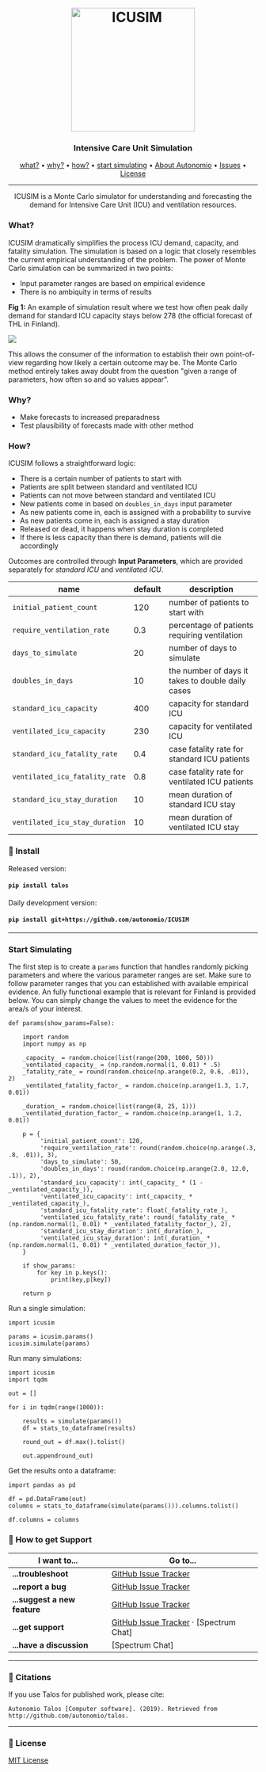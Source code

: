 <h1 align="center">
  <br>
  <a href="http://autonom.io"><img src="https://raw.githubusercontent.com/autonomio/ICUSIM/master/logo.png" alt="ICUSIM" width="250"></a>
  <br>
</h1>

<h3 align="center">Intensive Care Unit Simulation</h3>

<p align="center">
  <a href="#what">what?</a> •
  <a href="#why">why?</a> •
  <a href="#how">how?</a> •
  <a href="#start-simulating">start simulating</a> •
  <a href="https://autonom.io">About Autonomio</a> •
  <a href="https://github.com/autonomio/ICUSIM/issues">Issues</a> •
  <a href="#License">License</a>
</p>
<hr>
<p align="center">
ICUSIM is a Monte Carlo simulator for understanding and forecasting the demand for Intensive Care Unit (ICU) and ventilation resources.
</p>

### What?

ICUSIM dramatically simplifies the process ICU demand, capacity, and fatality simulation. The simulation is based on a logic that closely resembles the current empirical understanding of the problem. The power of Monte Carlo simulation can be summarized in two points: 

- Input parameter ranges are based on empirical evidence
- There is no ambiquity in terms of results

**Fig 1:** An example of simulation result where we test how often peak daily demand for standard ICU capacity stays below 278 (the official forecast of THL in Finland). 

<img src=https://media.discordapp.net/attachments/696359200774684745/698103055803220019/9jMw10xwcwAAAABJRU5ErkJggg.png>

This allows the consumer of the information to establish their own point-of-view regarding how likely a certain outcome may be. The Monte Carlo method entirely takes away doubt from the question "given a range of parameters, how often so and so values appear".

### Why?

- Make forecasts to increased preparadness
- Test plausibility of forecasts made with other method

### How?

ICUSIM follows a straightforward logic:

- There is a certain number of patients to start with
- Patients are split between standard and ventilated ICU
- Patients can not move between standard and ventilated ICU
- New patients come in based on `doubles_in_days` input parameter
- As new patients come in, each is assigned with a probability to survive
- As new patients come in, each is assigned a stay duration
- Released or dead, it happens when stay duration is completed
- If there is less capacity than there is demand, patients will die accordingly

Outcomes are controlled through **Input Parameters**, which are provided separately for _standard ICU_ and _ventilated ICU_.

name | default | description
--- | --- | --- 
`initial_patient_count` | 120 | number of patients to start with
`require_ventilation_rate` | 0.3 | percentage of patients requiring ventilation
`days_to_simulate` | 20 | number of days to simulate
`doubles_in_days` | 10 | the number of days it takes to double daily cases
`standard_icu_capacity` | 400 | capacity for standard ICU
`ventilated_icu_capacity` | 230 | capacity for ventilated ICU
`standard_icu_fatality_rate` | 0.4 | case fatality rate for standard ICU patients
`ventilated_icu_fatality_rate` | 0.8 | case fatality rate for ventilated ICU patients
`standard_icu_stay_duration` | 10 | mean duration of standard ICU stay
`ventilated_icu_stay_duration` | 10 | mean duration of ventilated ICU stay


### 💾 Install

Released version:

#### `pip install talos`

Daily development version:

#### `pip install git+https://github.com/autonomio/ICUSIM`

<hr>

### Start Simulating

The first step is to create a `params` function that handles randomly picking parameters and where the various parameter ranges are set. Make sure to follow parameter ranges that you can established with available empirical evidence. An fully functional example that is relevant for Finland is provided below. You can simply change the values to meet the evidence for the area/s of your interest.

```
def params(show_params=False):
    
    import random
    import numpy as np
    
    _capacity_ = random.choice(list(range(200, 1000, 50)))
    _ventilated_capacity_ = (np.random.normal(1, 0.01) * .5)
    _fatality_rate_ = round(random.choice(np.arange(0.2, 0.6, .01)), 2)
    _ventilated_fatality_factor_ = random.choice(np.arange(1.3, 1.7, 0.01))
    
    _duration_ = random.choice(list(range(8, 25, 1)))
    _ventilated_duration_factor_ = random.choice(np.arange(1, 1.2, 0.01))
    
    p = {
         'initial_patient_count': 120,
         'require_ventilation_rate': round(random.choice(np.arange(.3, .8, .01)), 3),
         'days_to_simulate': 50,
         'doubles_in_days': round(random.choice(np.arange(2.0, 12.0, .1)), 2),
         'standard_icu_capacity': int(_capacity_ * (1 - _ventilated_capacity_)),
         'ventilated_icu_capacity': int(_capacity_ * _ventilated_capacity_),
         'standard_icu_fatality_rate': float(_fatality_rate_),
         'ventilated_icu_fatality_rate': round(_fatality_rate_ * (np.random.normal(1, 0.01) * _ventilated_fatality_factor_), 2),
         'standard_icu_stay_duration': int(_duration_),
         'ventilated_icu_stay_duration': int(_duration_ * (np.random.normal(1, 0.01) * _ventilated_duration_factor_)),
    }
    
    if show_params:
        for key in p.keys():
            print(key,p[key])
    
    return p
```

Run a single simulation: 

```
import icusim

params = icusim.params()
icusim.simulate(params)
```

Run many simulations:

```
import icusim
import tqdm

out = []

for i in tqdm(range(1000)):
    
    results = simulate(params())
    df = stats_to_dataframe(results)
    
    round_out = df.max().tolist()
    
    out.appendround_out)
```
Get the results onto a dataframe:

```
import pandas as pd

df = pd.DataFrame(out)
columns = stats_to_dataframe(simulate(params())).columns.tolist()

df.columns = columns
```

### 💬 How to get Support

| I want to...                     | Go to...                                                  |
| -------------------------------- | ---------------------------------------------------------- |
| **...troubleshoot**           | [GitHub Issue Tracker]                   |
| **...report a bug**           | [GitHub Issue Tracker]                                     |
| **...suggest a new feature**  | [GitHub Issue Tracker]                                     |
| **...get support**            | [GitHub Issue Tracker]  · [Spectrum Chat]                         |
| **...have a discussion**      | [Spectrum Chat]                                            |

<hr>

### 📢 Citations

If you use Talos for published work, please cite:

`Autonomio Talos [Computer software]. (2019). Retrieved from http://github.com/autonomio/talos.`

<hr>

### 📃 License

[MIT License](https://github.com/autonomio/talos/blob/master/LICENSE)

[github issue tracker]: https://github.com/automio/talos/issues
[discord chat]: https://discord.gg/55QDD9


